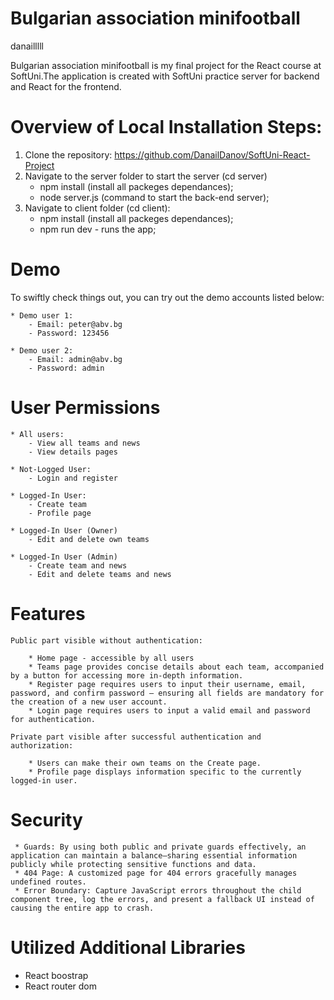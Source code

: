 
# Bulgarian association minifootball
danailllll

Bulgarian association minifootball is my final project for the React course at SoftUni.The application is created with SoftUni practice server for backend and React for the frontend.

# Overview of Local Installation Steps:

1. Clone the repository: https://github.com/DanailDanov/SoftUni-React-Project
2. Navigate to the server folder to start the server (cd server)
    - npm install (install all packeges dependances);
    - node server.js (command to start the back-end server);
3. Navigate to client folder (cd client): 
    - npm install (install all packeges dependances);
    - npm run dev - runs the app;

# Demo

To swiftly check things out, you can try out the demo accounts listed below:

    * Demo user 1:
        - Email: peter@abv.bg
        - Password: 123456

    * Demo user 2: 
        - Email: admin@abv.bg
        - Password: admin

# User Permissions

    * All users: 
        - View all teams and news
        - View details pages

    * Not-Logged User: 
        - Login and register

    * Logged-In User:
        - Create team 
        - Profile page

    * Logged-In User (Owner) 
        - Edit and delete own teams
    
    * Logged-In User (Admin) 
        - Create team and news
        - Edit and delete teams and news

# Features 

    Public part visible without authentication:

        * Home page - accessible by all users
        * Teams page provides concise details about each team, accompanied by a button for accessing more in-depth information.
        * Register page requires users to input their username, email, password, and confirm password — ensuring all fields are mandatory for the creation of a new user account.
        * Login page requires users to input a valid email and password for authentication.

    Private part visible after successful authentication and authorization:

        * Users can make their own teams on the Create page.
        * Profile page displays information specific to the currently logged-in user.

 # Security 

     * Guards: By using both public and private guards effectively, an application can maintain a balance—sharing essential information publicly while protecting sensitive functions and data.  
     * 404 Page: A customized page for 404 errors gracefully manages undefined routes. 
     * Error Boundary: Capture JavaScript errors throughout the child component tree, log the errors, and present a fallback UI instead of causing the entire app to crash.

# Utilized Additional Libraries
 
 * React boostrap
 * React router dom 
 
    